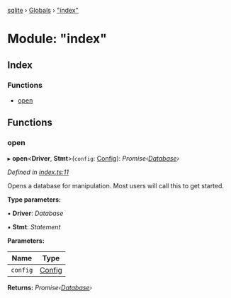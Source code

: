 [sqlite](../README.md) › [Globals](../globals.md) › ["index"](_index_.md)

# Module: "index"

## Index

### Functions

* [open](_index_.md#open)

## Functions

###  open

▸ **open**<**Driver**, **Stmt**>(`config`: [Config](_interfaces_.md#config)): *Promise‹[Database](../classes/_database_.database.md)›*

*Defined in [index.ts:11](https://github.com/kriasoft/node-sqlite/blob/4fec1c3/src/index.ts#L11)*

Opens a database for manipulation. Most users will call this to get started.

**Type parameters:**

▪ **Driver**: *Database*

▪ **Stmt**: *Statement*

**Parameters:**

Name | Type |
------ | ------ |
`config` | [Config](_interfaces_.md#config) |

**Returns:** *Promise‹[Database](../classes/_database_.database.md)›*
